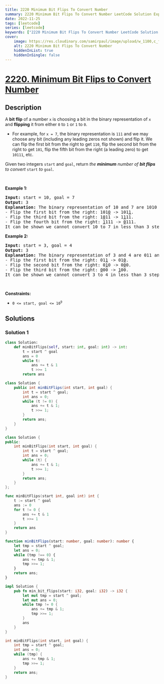 ```yaml
---
title: 2220 Minimum Bit Flips To Convert Number
summary: 2220 Minimum Bit Flips To Convert Number LeetCode Solution Explained
date: 2022-11-25
tags: [leetcode]
series: [leetcode]
keywords: ["2220 Minimum Bit Flips To Convert Number LeetCode Solution Explained in all languages", "2220 Minimum Bit Flips To Convert Number", "LeetCode", "leetcode solution in Python3 C++ Java Go PHP Ruby Swift TypeScript Rust C# JavaScript C", "GeeksforGeeks", "InterviewBit", "Coding Ninjas", "HackerRank", "HackerEarth", "CodeChef", "TopCoder", "AlgoExpert", "freeCodeCamp", "Codeforces", "GitHub", "AtCoder", "Samir Paul"]
cover:
    image: https://res.cloudinary.com/samirpaul/image/upload/w_1100,c_fit,co_rgb:FFFFFF,l_text:Arial_75_bold:2220 Minimum Bit Flips To Convert Number - Solution Explained/problem-solving.webp
    alt: 2220 Minimum Bit Flips To Convert Number
    hiddenInList: true
    hiddenInSingle: false
---
```



# [2220. Minimum Bit Flips to Convert Number](https://leetcode.com/problems/minimum-bit-flips-to-convert-number)


## Description

<p>A <strong>bit flip</strong> of a number <code>x</code> is choosing a bit in the binary representation of <code>x</code> and <strong>flipping</strong> it from either <code>0</code> to <code>1</code> or <code>1</code> to <code>0</code>.</p>

<ul>
	<li>For example, for <code>x = 7</code>, the binary representation is <code>111</code> and we may choose any bit (including any leading zeros not shown) and flip it. We can flip the first bit from the right to get <code>110</code>, flip the second bit from the right to get <code>101</code>, flip the fifth bit from the right (a leading zero) to get <code>10111</code>, etc.</li>
</ul>

<p>Given two integers <code>start</code> and <code>goal</code>, return<em> the <strong>minimum</strong> number of <strong>bit flips</strong> to convert </em><code>start</code><em> to </em><code>goal</code>.</p>

<p>&nbsp;</p>
<p><strong class="example">Example 1:</strong></p>

<pre>
<strong>Input:</strong> start = 10, goal = 7
<strong>Output:</strong> 3
<strong>Explanation:</strong> The binary representation of 10 and 7 are 1010 and 0111 respectively. We can convert 10 to 7 in 3 steps:
- Flip the first bit from the right: 101<u>0</u> -&gt; 101<u>1</u>.
- Flip the third bit from the right: 1<u>0</u>11 -&gt; 1<u>1</u>11.
- Flip the fourth bit from the right: <u>1</u>111 -&gt; <u>0</u>111.
It can be shown we cannot convert 10 to 7 in less than 3 steps. Hence, we return 3.</pre>

<p><strong class="example">Example 2:</strong></p>

<pre>
<strong>Input:</strong> start = 3, goal = 4
<strong>Output:</strong> 3
<strong>Explanation:</strong> The binary representation of 3 and 4 are 011 and 100 respectively. We can convert 3 to 4 in 3 steps:
- Flip the first bit from the right: 01<u>1</u> -&gt; 01<u>0</u>.
- Flip the second bit from the right: 0<u>1</u>0 -&gt; 0<u>0</u>0.
- Flip the third bit from the right: <u>0</u>00 -&gt; <u>1</u>00.
It can be shown we cannot convert 3 to 4 in less than 3 steps. Hence, we return 3.
</pre>

<p>&nbsp;</p>
<p><strong>Constraints:</strong></p>

<ul>
	<li><code>0 &lt;= start, goal &lt;= 10<sup>9</sup></code></li>
</ul>

## Solutions

### Solution 1

<!-- tabs:start -->

```python
class Solution:
    def minBitFlips(self, start: int, goal: int) -> int:
        t = start ^ goal
        ans = 0
        while t:
            ans += t & 1
            t >>= 1
        return ans
```

```java
class Solution {
    public int minBitFlips(int start, int goal) {
        int t = start ^ goal;
        int ans = 0;
        while (t != 0) {
            ans += t & 1;
            t >>= 1;
        }
        return ans;
    }
}
```

```cpp
class Solution {
public:
    int minBitFlips(int start, int goal) {
        int t = start ^ goal;
        int ans = 0;
        while (t) {
            ans += t & 1;
            t >>= 1;
        }
        return ans;
    }
};
```

```go
func minBitFlips(start int, goal int) int {
	t := start ^ goal
	ans := 0
	for t != 0 {
		ans += t & 1
		t >>= 1
	}
	return ans
}
```

```ts
function minBitFlips(start: number, goal: number): number {
    let tmp = start ^ goal;
    let ans = 0;
    while (tmp !== 0) {
        ans += tmp & 1;
        tmp >>= 1;
    }
    return ans;
}
```

```rust
impl Solution {
    pub fn min_bit_flips(start: i32, goal: i32) -> i32 {
        let mut tmp = start ^ goal;
        let mut ans = 0;
        while tmp != 0 {
            ans += tmp & 1;
            tmp >>= 1;
        }
        ans
    }
}
```

```c
int minBitFlips(int start, int goal) {
    int tmp = start ^ goal;
    int ans = 0;
    while (tmp) {
        ans += tmp & 1;
        tmp >>= 1;
    }
    return ans;
}
```

<!-- tabs:end -->

<!-- end -->
